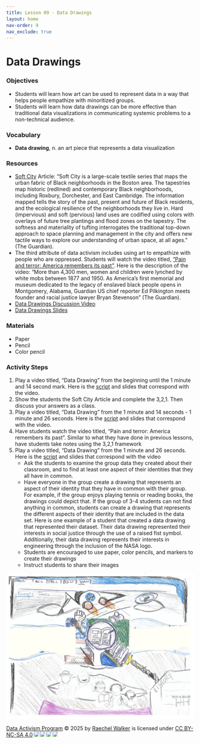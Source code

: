 ```yaml
---
title: Lesson 09 - Data Drawings 
layout: home
nav-order: 9
nav_exclude: true
---
```


<script>
  if (localStorage.getItem("formFilled") !== "true") {
    window.location.href = "/";
  }
</script>


#  Data Drawings


### Objectives
- Students will learn how art can be used to represent data in a way that helps people empathize with minoritized groups.
- Students will learn how data drawings can be more effective than traditional data visualizations  in communicating systemic problems to a non-technical audience.

### Vocabulary
- **Data drawing**, n. an art piece that represents a data visualization 


### Resources
- <a href = "https://justpractice.work">Soft City</a> Article: “Soft City is a large-scale textile series that maps the urban fabric of Black neighborhoods in the Boston area. The tapestries map historic (redlined) and contemporary Black neighborhoods, including Roxbury, Dorchester, and East Cambridge. The information mapped tells the story of the past, present and future of Black residents, and the ecological resilience of the neighborhoods they live in. Hard (impervious) and soft (pervious) land uses are codified using colors with overlays of future tree plantings and flood zones on the tapestry. The softness and materiality of tufting interrogates the traditional top-down approach to space planning and management in the city and offers new tactile ways to explore our understanding of urban space, at all ages.” (The Guardian).
- The third attribute of data activism includes using art to empathize with people who are oppressed. Students will watch the video titled, <a href = "https://www.youtube.com/watch?v=Zg1HvexuNKM">“Pain and terror: America remembers its past”</a>. Here is the description of the video: “More than 4,300 men, women and children were lynched by white mobs between 1877 and 1950. As America’s first memorial and museum dedicated to the legacy of enslaved black people opens in Montgomery, Alabama, Guardian US chief reporter Ed Pilkington meets founder and racial justice lawyer Bryan Stevenson” (The Guardian). 
- <a href = "https://classroom.google.com/c/Njk0MDcwMTM3ODU5/m/Njk1MTYzNjQwNjA5/details">Data Drawings Discussion Video</a>
- <a href = "https://drive.google.com/file/d/1Aws59wkvTKvrxqTjTW9G2sYp9JcO1kOs/view?usp=drive_link"> Data Drawings Slides</a>

### Materials
- Paper
- Pencil
- Color pencil

### Activity Steps
1. Play a video titled, “Data Drawing” from the beginning until the 1 minute and 14 second mark. Here is the <a href = "https://docs.google.com/document/d/1I059-47JF55rZhHU2HQMIQZCQzU3REPDsEPst9cFMcg/edit?tab=t.0">script</a> and slides that correspond with the video. 
2. Show the students the Soft City Article and complete the 3,2,1. Then discuss your answers as a class. 
3. Play a video titled, “Data Drawing” from the 1 minute and 14 seconds - 1 minute and 26 seconds. Here is the <a href = "https://docs.google.com/document/d/12jBqA6fD9xqqq8MPL1hOvKuQjF3mwRTpVcTA2DGdXAk/edit?tab=t.0">script</a> and slides that correspond with the video. 
4. Have students watch the video titled, “Pain and terror: America remembers its past”. Similar to what they have done in previous lessons, have students take notes using the 3,2,1 framework
5. Play a video titled, “Data Drawing” from the 1 minute and 26 seconds. Here is the <a href = "https://docs.google.com/document/d/1TqT7Q24IlyODISezO6p7x7ytxLvCyYErOH5kuMqpoxI/edit?tab=t.0">script</a> and slides that correspond with the video
    - Ask the students to examine the group data they created about their classroom, and to find at least one aspect of their identities that they all have in common.
    - Have everyone in the group create a drawing that represents an aspect of their identity that they have in common with their group. For example, if the group enjoys playing tennis or reading books, the drawings could depict that. If the group of 3-4 students can not find anything in common, students can create a drawing that represents the different aspects of their identity that are included in the data set. Here is one example of a student that created a data drawing that represented their dataset. Their data drawing represented their interests in social justice through the use of a raised fist symbol. Additionally, their data drawing represents their interests in engineering through the inclusion of the NASA logo.
    - Students are encouraged to use paper, color pencils, and markers to create their drawings
    - Instruct students to share their images
<img src = "images/data-drawing.png" alt = "data drawing">






<a href="https://creativecommons.org">Data Activism Program</a> © 2025 by <a href="https://creativecommons.org">Raechel Walker</a> is licensed under <a href="https://creativecommons.org/licenses/by-nc-sa/4.0/">CC BY-NC-SA 4.0</a><img src="https://mirrors.creativecommons.org/presskit/icons/cc.svg" style="max-width: 1em;max-height:1em;margin-left: .2em;"><img src="https://mirrors.creativecommons.org/presskit/icons/by.svg" style="max-width: 1em;max-height:1em;margin-left: .2em;"><img src="https://mirrors.creativecommons.org/presskit/icons/nc.svg" style="max-width: 1em;max-height:1em;margin-left: .2em;"><img src="https://mirrors.creativecommons.org/presskit/icons/sa.svg" style="max-width: 1em;max-height:1em;margin-left: .2em;">